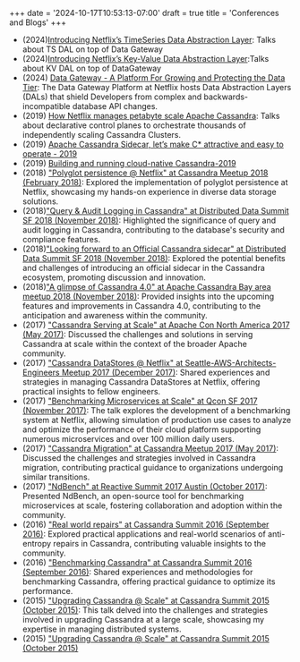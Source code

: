 +++
date = '2024-10-17T10:53:13-07:00'
draft = true
title = 'Conferences and Blogs'
+++

* (2024)[Introducing Netflix’s TimeSeries Data Abstraction Layer](https://netflixtechblog.com/introducing-netflix-timeseries-data-abstraction-layer-31552f6326f8): Talks about TS DAL on top of Data Gateway   
* (2024)[Introducing Netflix’s Key-Value Data Abstraction Layer](https://netflixtechblog.com/introducing-netflixs-key-value-data-abstraction-layer-1ea8a0a11b30):Talks about KV DAL on top of DataGateway  
* (2024) [Data Gateway \- A Platform For Growing and Protecting the Data Tier](https://netflixtechblog.medium.com/data-gateway-a-platform-for-growing-and-protecting-the-data-tier-f1ed8db8f5c6): The Data Gateway Platform at Netflix hosts Data Abstraction Layers (DALs) that shield Developers from complex and backwards-incompatible database API changes.  
* (2019) [How Netflix manages petabyte scale Apache Cassandra](https://github.com/ngcc/ngcc2019/blob/master/HowNetflixManagesPetabyteScaleApacheCassandraInTheCloud.pdf): Talks about declarative control planes to orchestrate thousands of independently scaling Cassandra Clusters.  
* (2019) [Apache Cassandra Sidecar, let’s make C\* attractive and easy to operate \- 2019](https://www.apachecon.com/acna2019/s/#/scheduledEvent/1010)  
* (2019) [Building and running cloud-native Cassandra-2019](https://www.apachecon.com/acna2019/s/#/scheduledEvent/1010)  
* (2018) ["Polyglot persistence @ Netflix" at Cassandra Meetup 2018 (February 2018\)](https://www.youtube.com/watch?v=KSmAdtMJYEo&feature=youtu.be&list=PL7uQt4PWyRW0XoVhEnNcSdCw5ufLEn9HA&t=2017): Explored the implementation of polyglot persistence at Netflix, showcasing my hands-on experience in diverse data storage solutions.  
* (2018)["Query & Audit Logging in Cassandra" at Distributed Data Summit SF 2018 (November 2018\)](https://www.slideshare.net/VinayKumarChella/query-and-audit-logging-in-cassandra): Highlighted the significance of query and audit logging in Cassandra, contributing to the database's security and compliance features.  
* (2018)["Looking forward to an Official Cassandra sidecar" at Distributed Data Summit SF 2018 (November 2018\)](https://www.slideshare.net/VinayKumarChella/looking-towards-an-official-cassandra-sidecar-netflix): Explored the potential benefits and challenges of introducing an official sidecar in the Cassandra ecosystem, promoting discussion and innovation.  
* (2018)["A glimpse of Cassandra 4.0" at Apache Cassandra Bay area meetup 2018 (November 2018\)](https://www.slideshare.net/VinayKumarChella/a-glimpse-of-cassandra-40-features-netflix): Provided insights into the upcoming features and improvements in Cassandra 4.0, contributing to the anticipation and awareness within the community.  
* (2017) ["Cassandra Serving at Scale" at Apache Con North America 2017 (May 2017\)](https://www.youtube.com/watch?v=2l0_onmQsPI&t=285s&list=PL7uQt4PWyRW0XoVhEnNcSdCw5ufLEn9HA&index=3): Discussed the challenges and solutions in serving Cassandra at scale within the context of the broader Apache community.  
* (2017) ["Cassandra DataStores @ Netflix" at Seattle-AWS-Architects-Engineers Meetup 2017 (December 2017\)](https://www.meetup.com/Seattle-AWS-Architects-Engineers/events/238246978/): Shared experiences and strategies in managing Cassandra DataStores at Netflix, offering practical insights to fellow engineers.  
* (2017) ["Benchmarking Microservices at Scale" at Qcon SF 2017 (November 2017\)](https://qconsf.com/sf2018/sf2017/sf2017/speakers/vinay-chella.html): The talk explores the development of a benchmarking system at Netflix, allowing simulation of production use cases to analyze and optimize the performance of their cloud platform supporting numerous microservices and over 100 million daily users.  
* (2017) ["Cassandra Migration" at Cassandra Meetup 2017 (May 2017\)](https://www.youtube.com/watch?v=GKlauPksYcQ&index=4&list=PL7uQt4PWyRW0XoVhEnNcSdCw5ufLEn9HA): Discussed the challenges and strategies involved in Cassandra migration, contributing practical guidance to organizations undergoing similar transitions.  
* (2017) ["NdBench" at Reactive Summit 2017 Austin (October 2017\)](https://reactivesummit2017.sched.com/event/BYCT?iframe=no): Presented NdBench, an open-source tool for benchmarking microservices at scale, fostering collaboration and adoption within the community.  
* (2016) ["Real world repairs" at Cassandra Summit 2016 (September 2016\)](https://www.youtube.com/watch?v=FrF8wQuXXks&list=PL7uQt4PWyRW0XoVhEnNcSdCw5ufLEn9HA): Explored practical applications and real-world scenarios of anti-entropy repairs in Cassandra, contributing valuable insights to the community.  
* (2016) ["Benchmarking Cassandra" at Cassandra Summit 2016 (September 2016\)](https://www.youtube.com/watch?v=-3I9zyuj1Bo&list=PL7uQt4PWyRW0XoVhEnNcSdCw5ufLEn9HA&index=3): Shared experiences and methodologies for benchmarking Cassandra, offering practical guidance to optimize its performance.  
* (2015) ["Upgrading Cassandra @ Scale" at Cassandra Summit 2015 (October 2015\)](https://www.youtube.com/watch?v=qaovthIrWUw&list=PL7uQt4PWyRW0XoVhEnNcSdCw5ufLEn9HA&index=7): This talk delved into the challenges and strategies involved in upgrading Cassandra at a large scale, showcasing my expertise in managing distributed systems.  
* (2015) ["Upgrading Cassandra @ Scale" at Cassandra Summit 2015 (October 2015\)](https://www.slideshare.net/VinayKumarChella/cassandrasummit2015cassandra-upgrades-at-scale-netflix)
